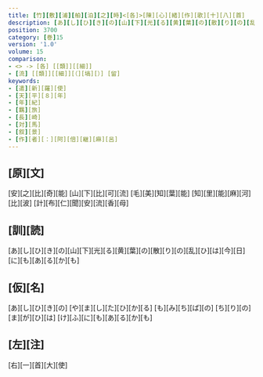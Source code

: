 ```yaml
---
title: [竹][敷][浦][舶][泊][之][時]<[各]>[陳][心][緒][作][歌][十][八][首]
description: [あ][し][ひ][き][の][山][下][光][る][黄][葉][の][散][り][の][乱][ひ][は][今][日][に][も][あ][る][か][も]
position: 3700
category: [巻]15
version: '1.0'
volume: 15
comparison:
- <> -> [各] [[類]][[細]]
- [流] [[類]][[細]][（][塙][）] [留]
keywords:
- [遣][新][羅][使]
- [天][平][８][年]
- [年][紀]
- [羈][旅]
- [長][崎]
- [対][馬]
- [叙][景]
- [作][者][：][阿][倍][継][麻][呂]
---
```


## [原][文]

[安][之][比][奇][能] [山][下][比][可][流] [毛][美][知][葉][能] [知][里][能][麻][河][比][波] [計][布][仁][聞][安][流][香][母]

## [訓][読]

[あ][し][ひ][き][の][山][下][光][る][黄][葉][の][散][り][の][乱][ひ][は][今][日][に][も][あ][る][か][も]

## [仮][名]

[あ][し][ひ][き][の] [や][ま][し][た][ひ][か][る] [も][み][ち][ば][の] [ち][り][の][ま][が][ひ][は] [け][ふ][に][も][あ][る][か][も]

## [左][注]

[右][一][首][大][使]
